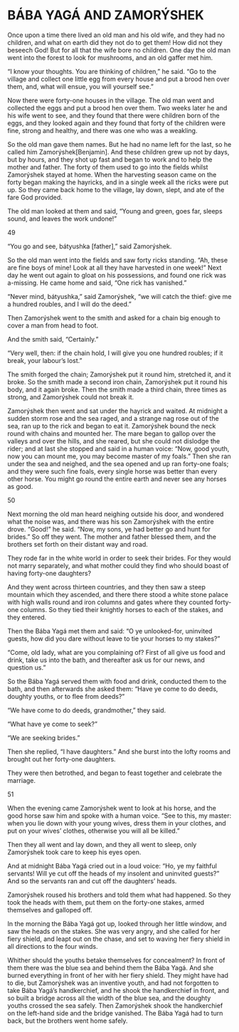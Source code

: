 # BÁBA YAGÁ AND ZAMORÝSHEK

Once upon a time there lived an old man and his old wife, and they had no children, and what on earth did they not do to get them! How did not they beseech God! But for all that the wife bore no children. One day the old man went into the forest to look for mushrooms, and an old gaffer met him.

“I know your thoughts. You are thinking of children,” he said. “Go to the village and collect one little egg from every house and put a brood hen over them, and, what will ensue, you will yourself see.”

Now there were forty-one houses in the village. The old man went and collected the eggs and put a brood hen over them. Two weeks later he and his wife went to see, and they found that there were children born of the eggs, and they looked again and they found that forty of the children were fine, strong and healthy, and there was one who was a weakling.

So the old man gave them names. But he had no name left for the last, so he called him Zamorýshek[Benjamin]. And these children grew up not by days, but by hours, and they shot up fast and began to work and to help the mother and father. The forty of them used to go into the fields whilst Zamorýshek stayed at home. When the harvesting season came on the forty began making the hayricks, and in a single week all the ricks were put up. So they came back home to the village, lay down, slept, and ate of the fare God provided.

The old man looked at them and said, “Young and green, goes far, sleeps sound, and leaves the work undone!”

49

“You go and see, bátyushka [father],” said Zamorýshek.

So the old man went into the fields and saw forty ricks standing. “Ah, these are fine boys of mine! Look at all they have harvested in one week!” Next day he went out again to gloat on his possessions, and found one rick was a-missing. He came home and said, “One rick has vanished.”

“Never mind, bátyushka,” said Zamorýshek, “we will catch the thief: give me a hundred roubles, and I will do the deed.”

Then Zamorýshek went to the smith and asked for a chain big enough to cover a man from head to foot.

And the smith said, “Certainly.”

“Very well, then: if the chain hold, I will give you one hundred roubles; if it break, your labour’s lost.”

The smith forged the chain; Zamorýshek put it round him, stretched it, and it broke. So the smith made a second iron chain, Zamorýshek put it round his body, and it again broke. Then the smith made a third chain, three times as strong, and Zamorýshek could not break it.

Zamorýshek then went and sat under the hayrick and waited. At midnight a sudden storm rose and the sea raged, and a strange nag rose out of the sea, ran up to the rick and began to eat it. Zamorýshek bound the neck round with chains and mounted her. The mare began to gallop over the valleys and over the hills, and she reared, but she could not dislodge the rider; and at last she stopped and said in a human voice: “Now, good youth, now you can mount me, you may become master of my foals.” Then she ran under the sea and neighed, and the sea opened and up ran forty-one foals; and they were such fine foals, every single horse was better than every other horse. You might go round the entire earth and never see any horses as good.

50

Next morning the old man heard neighing outside his door, and wondered what the noise was, and there was his son Zamorýshek with the entire drove. “Good!” he said. “Now, my sons, ye had better go and hunt for brides.” So off they went. The mother and father blessed them, and the brothers set forth on their distant way and road.

They rode far in the white world in order to seek their brides. For they would not marry separately, and what mother could they find who should boast of having forty-one daughters?

And they went across thirteen countries, and they then saw a steep mountain which they ascended, and there there stood a white stone palace with high walls round and iron columns and gates where they counted forty-one columns. So they tied their knightly horses to each of the stakes, and they entered.

Then the Bába Yagá met them and said: “O ye unlooked-for, uninvited guests, how did you dare without leave to tie your horses to my stakes?”

“Come, old lady, what are you complaining of? First of all give us food and drink, take us into the bath, and thereafter ask us for our news, and question us.”

So the Bába Yagá served them with food and drink, conducted them to the bath, and then afterwards she asked them: “Have ye come to do deeds, doughty youths, or to flee from deeds?”

“We have come to do deeds, grandmother,” they said.

“What have ye come to seek?”

“We are seeking brides.”

Then she replied, “I have daughters.” And she burst into the lofty rooms and brought out her forty-one daughters.

They were then betrothed, and began to feast together and celebrate the marriage.

51

When the evening came Zamorýshek went to look at his horse, and the good horse saw him and spoke with a human voice. “See to this, my master: when you lie down with your young wives, dress them in your clothes, and put on your wives’ clothes, otherwise you will all be killed.”

Then they all went and lay down, and they all went to sleep, only Zamorýshek took care to keep his eyes open.

And at midnight Bába Yagá cried out in a loud voice: “Ho, ye my faithful servants! Will ye cut off the heads of my insolent and uninvited guests?” And so the servants ran and cut off the daughters’ heads.

Zamorýshek roused his brothers and told them what had happened. So they took the heads with them, put them on the forty-one stakes, armed themselves and galloped off.

In the morning the Bába Yagá got up, looked through her little window, and saw the heads on the stakes. She was very angry, and she called for her fiery shield, and leapt out on the chase, and set to waving her fiery shield in all directions to the four winds.

Whither should the youths betake themselves for concealment? In front of them there was the blue sea and behind them the Bába Yagá. And she burned everything in front of her with her fiery shield. They might have had to die, but Zamorýshek was an inventive youth, and had not forgotten to take Bába Yagá’s handkerchief, and he shook the handkerchief in front, and so built a bridge across all the width of the blue sea, and the doughty youths crossed the sea safely. Then Zamorýshek shook the handkerchief on the left-hand side and the bridge vanished. The Bába Yagá had to turn back, but the brothers went home safely.